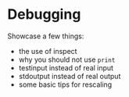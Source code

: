 # Debugging

Showcase a few things:

* the use of inspect
* why you should not use `print`
* testinput instead of real input
* stdoutput instead of real output
* some basic tips for rescaling
